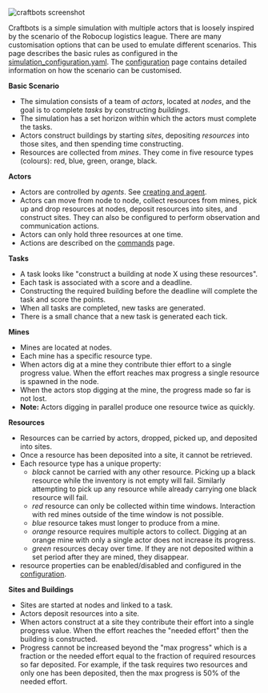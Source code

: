 ![craftbots screenshot](../blob/main/screenshot.png)

Craftbots is a simple simulation with multiple actors that is loosely inspired by the scenario of the Robocup logistics league. There are many customisation options that can be used to emulate different scenarios. This page describes the basic rules as configured in the [simulation_configuration.yaml](../blob/main/craftbots/config/simulation_configuration.yaml). The [configuration](20_configuration) page contains detailed information on how the scenario can be customised.

**Basic Scenario**
- The simulation consists of a team of *actors*, located at *nodes*, and the goal is to complete *tasks* by constructing *buildings*. 
- The simulation has a set horizon within which the actors must complete the tasks.
- Actors construct buildings by starting *sites*, depositing *resources* into those sites, and then spending time constructing.
- Resources are collected from *mines*. They come in five resource types (colours): red, blue, green, orange, black. 

**Actors**
- Actors are controlled by *agents*. See [creating and agent](30_creating_an_agent).
- Actors can move from node to node, collect resources from mines, pick up and drop resources at nodes, deposit resources into sites, and construct sites. They can also be configured to perform observation and communication actions.
- Actors can only hold three resources at one time.
- Actions are described on the [commands](33_commands) page.

**Tasks**
- A task looks like "construct a building at node X using these resources".
- Each task is associated with a score and a deadline.
- Constructing the required building before the deadline will complete the task and score the points.
- When all tasks are completed, new tasks are generated.
- There is a small chance that a new task is generated each tick.

**Mines**
- Mines are located at nodes.
- Each mine has a specific resource type.
- When actors dig at a mine they contribute thier effort to a single progress value. When the effort reaches max progress a single resource is spawned in the node.
- When the actors stop digging at the mine, the progress made so far is not lost.
- **Note:** Actors digging in parallel produce one resource twice as quickly.

**Resources**
- Resources can be carried by actors, dropped, picked up, and deposited into sites.
- Once a resource has been deposited into a site, it cannot be retrieved.
- Each resource type has a unique property:
  - *black* cannot be carried with any other resource. Picking up a black resource while the inventory is not empty will fail. Similarly attempting to pick up any resource while already carrying one black resource will fail.
  - *red* resource can only be collected within time windows. Interaction with red mines outside of the time window is not possible.
  - *blue* resource takes must longer to produce from a mine.
  - *orange* resource requires multiple actors to collect. Digging at an orange mine with only a single actor does not increase its progress.
  - *green* resources decay over time. If they are not deposited within a set period after they are mined, they disappear.
- resource properties can be enabled/disabled and configured in the [configuration](20_configuration).

**Sites and Buildings**
- Sites are started at nodes and linked to a task.
- Actors deposit resources into a site.
- When actors construct at a site they contribute their effort into a single progress value. When the effort reaches the "needed effort" then the building is constructed.
- Progress cannot be increased beyond the "max progress" which is a fraction or the needed effort equal to the fraction of required resources so far deposited. For example, if the task requires two resources and only one has been deposited, then the max progress is 50% of the needed effort.